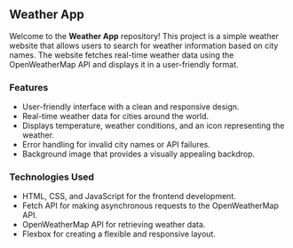 ## Weather App

Welcome to the **Weather App** repository! This project is a simple weather website that allows users to search for weather information based on city names. The website fetches real-time weather data using the OpenWeatherMap API and displays it in a user-friendly format.

### Features

- User-friendly interface with a clean and responsive design.
- Real-time weather data for cities around the world.
- Displays temperature, weather conditions, and an icon representing the weather.
- Error handling for invalid city names or API failures.
- Background image that provides a visually appealing backdrop.

### Technologies Used

- HTML, CSS, and JavaScript for the frontend development.
- Fetch API for making asynchronous requests to the OpenWeatherMap API.
- OpenWeatherMap API for retrieving weather data.
- Flexbox for creating a flexible and responsive layout.

